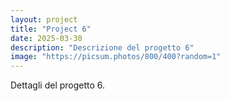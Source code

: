 ```yaml
---
layout: project
title: "Project 6"
date: 2025-03-30
description: "Descrizione del progetto 6"
image: "https://picsum.photos/800/400?random=1"
---
```


Dettagli del progetto 6.
